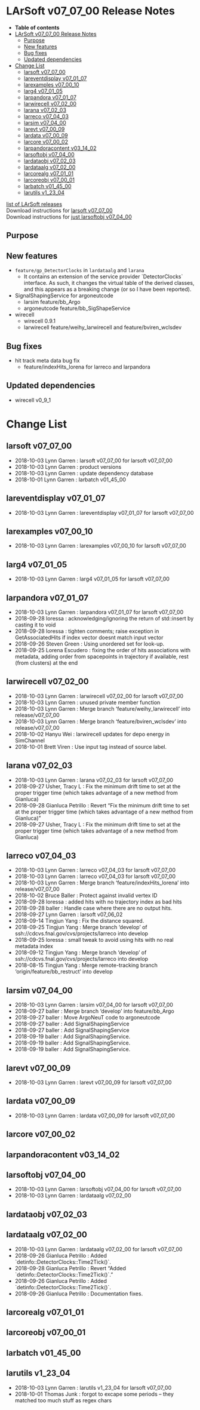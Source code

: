 LArSoft v07\_07\_00 Release Notes
======================================================================

-   **Table of contents**
-   [LArSoft v07\_07\_00 Release Notes](#LArSoft-v07_07_00-Release-Notes)
    -   [Purpose](#Purpose)
    -   [New features](#New-features)
    -   [Bug fixes](#Bug-fixes)
    -   [Updated dependencies](#Updated-dependencies)
-   [Change List](#Change-List)
    -   [larsoft v07\_07\_00](#larsoft-v07_07_00)
    -   [lareventdisplay v07\_01\_07](#lareventdisplay-v07_01_07)
    -   [larexamples v07\_00\_10](#larexamples-v07_00_10)
    -   [larg4 v07\_01\_05](#larg4-v07_01_05)
    -   [larpandora v07\_01\_07](#larpandora-v07_01_07)
    -   [larwirecell v07\_02\_00](#larwirecell-v07_02_00)
    -   [larana v07\_02\_03](#larana-v07_02_03)
    -   [larreco v07\_04\_03](#larreco-v07_04_03)
    -   [larsim v07\_04\_00](#larsim-v07_04_00)
    -   [larevt v07\_00\_09](#larevt-v07_00_09)
    -   [lardata v07\_00\_09](#lardata-v07_00_09)
    -   [larcore v07\_00\_02](#larcore-v07_00_02)
    -   [larpandoracontent v03\_14\_02](#larpandoracontent-v03_14_02)
    -   [larsoftobj v07\_04\_00](#larsoftobj-v07_04_00)
    -   [lardataobj v07\_02\_03](#lardataobj-v07_02_03)
    -   [lardataalg v07\_02\_00](#lardataalg-v07_02_00)
    -   [larcorealg v07\_01\_01](#larcorealg-v07_01_01)
    -   [larcoreobj v07\_00\_01](#larcoreobj-v07_00_01)
    -   [larbatch v01\_45\_00](#larbatch-v01_45_00)
    -   [larutils v1\_23\_04](#larutils-v1_23_04)

[list of LArSoft releases](LArSoft_release_list)\
Download instructions for [larsoft v07\_07\_00](http://scisoft.fnal.gov/scisoft/bundles/larsoft/v07_07_00/larsoft-v07_07_00.html)\
Download instructions for [just larsoftobj v07\_04\_00](http://scisoft.fnal.gov/scisoft/bundles/larsoftobj/v07_04_00/larsoftobj-v07_04_00.html)

Purpose
--------------------

New features
------------------------------

-   `feature/gp_DetectorClocks` in `lardataalg` and `larana`
    -   It contains an extension of the service provider \`DetectorClocks\` \
        interface. As such, it changes the virtual table of the derived classes, \
        and this appears as a breaking change (or so I have been reported).
-   SignalShapingService for argoneutcode
    -   larsim feature/bb\_Argo
    -   argoneutcode feature/bb\_SigShapeService
-   wirecell
    -   wirecell 0.9.1
    -   larwirecell feature/weihy\_larwirecell and feature/bviren\_wclsdev

Bug fixes
------------------------

-   hit track meta data bug fix
    -   feature/indexHits\_lorena for larreco and larpandora

Updated dependencies
----------------------------------------------

-   wirecell v0\_9\_1

Change List
============================

larsoft v07\_07\_00
------------------------------------------

-   2018-10-03 Lynn Garren : larsoft v07\_07\_00 for larsoft v07\_07\_00
-   2018-10-03 Lynn Garren : product versions
-   2018-10-03 Lynn Garren : update dependency database
-   2018-10-01 Lynn Garren : larbatch v01\_45\_00

lareventdisplay v07\_01\_07
----------------------------------------------------------

-   2018-10-03 Lynn Garren : lareventdisplay v07\_01\_07 for larsoft v07\_07\_00

larexamples v07\_00\_10
--------------------------------------------------

-   2018-10-03 Lynn Garren : larexamples v07\_00\_10 for larsoft v07\_07\_00

larg4 v07\_01\_05
--------------------------------------

-   2018-10-03 Lynn Garren : larg4 v07\_01\_05 for larsoft v07\_07\_00

larpandora v07\_01\_07
------------------------------------------------

-   2018-10-03 Lynn Garren : larpandora v07\_01\_07 for larsoft v07\_07\_00
-   2018-09-28 loressa : acknowledging/ignoring the return of std::insert by casting it to void
-   2018-09-28 loressa : tighten comments; raise exception in GetAssociatedHits if index vector doesnt match input vector
-   2018-09-26 Steven Green : Using unordered set for look-up.
-   2018-09-25 Lorena Escudero : fixing the order of hits associations with metadata, adding order from spacepoints in trajectory if available, rest (from clusters) at the end

larwirecell v07\_02\_00
--------------------------------------------------

-   2018-10-03 Lynn Garren : larwirecell v07\_02\_00 for larsoft v07\_07\_00
-   2018-10-03 Lynn Garren : unused private member function
-   2018-10-03 Lynn Garren : Merge branch ‘feature/weihy\_larwirecell’ into release/v07\_07\_00
-   2018-10-03 Lynn Garren : Merge branch ‘feature/bviren\_wclsdev’ into release/v07\_07\_00
-   2018-10-02 Hanyu Wei : larwirecell updates for depo energy in SimChannel
-   2018-10-01 Brett Viren : Use input tag instead of source label.

larana v07\_02\_03
----------------------------------------

-   2018-10-03 Lynn Garren : larana v07\_02\_03 for larsoft v07\_07\_00
-   2018-09-27 Usher, Tracy L : Fix the minimum drift time to set at the proper trigger time (which takes advantage of a new method from Gianluca)
-   2018-09-28 Gianluca Petrillo : Revert “Fix the minimum drift time to set at the proper trigger time (which takes advantage of a new method from Gianluca)”
-   2018-09-27 Usher, Tracy L : Fix the minimum drift time to set at the proper trigger time (which takes advantage of a new method from Gianluca)

larreco v07\_04\_03
------------------------------------------

-   2018-10-03 Lynn Garren : larreco v07\_04\_03 for larsoft v07\_07\_00
-   2018-10-03 Lynn Garren : larreco v07\_04\_03 for larsoft v07\_07\_00
-   2018-10-03 Lynn Garren : Merge branch ‘feature/indexHits\_lorena’ into release/v07\_07\_00
-   2018-10-02 Bruce Baller : Protect against invalid vertex ID
-   2018-09-28 loressa : added hits with no trajectory index as bad hits
-   2018-09-28 baller : Handle case where there are no output hits.
-   2018-09-27 Lynn Garren : larsoft v07\_06\_02
-   2018-09-14 Tingjun Yang : Fix the distance squared.
-   2018-09-25 Tingjun Yang : Merge branch ‘develop’ of ssh://cdcvs.fnal.gov/cvs/projects/larreco into develop
-   2018-09-25 loressa : small tweak to avoid using hits with no real metadata index
-   2018-09-12 Tingjun Yang : Merge branch ‘develop’ of ssh://cdcvs.fnal.gov/cvs/projects/larreco into develop
-   2018-08-15 Tingjun Yang : Merge remote-tracking branch ‘origin/feature/bb\_restruct’ into develop

larsim v07\_04\_00
----------------------------------------

-   2018-10-03 Lynn Garren : larsim v07\_04\_00 for larsoft v07\_07\_00
-   2018-09-27 baller : Merge branch ‘develop’ into feature/bb\_Argo
-   2018-09-27 baller : Move ArgoNeuT code to argoneutcode
-   2018-09-27 baller : Add SignalShapingService
-   2018-09-27 baller : Add SignalShapingService
-   2018-09-19 baller : Add SignalShapingService.
-   2018-09-19 baller : Add SignalShapingService.
-   2018-09-19 baller : Add SignalShapingService.

larevt v07\_00\_09
----------------------------------------

-   2018-10-03 Lynn Garren : larevt v07\_00\_09 for larsoft v07\_07\_00

lardata v07\_00\_09
------------------------------------------

-   2018-10-03 Lynn Garren : lardata v07\_00\_09 for larsoft v07\_07\_00

larcore v07\_00\_02
------------------------------------------

larpandoracontent v03\_14\_02
--------------------------------------------------------------

larsoftobj v07\_04\_00
------------------------------------------------

-   2018-10-03 Lynn Garren : larsoftobj v07\_04\_00 for larsoft v07\_07\_00
-   2018-10-03 Lynn Garren : lardataalg v07\_02\_00

lardataobj v07\_02\_03
------------------------------------------------

lardataalg v07\_02\_00
------------------------------------------------

-   2018-10-03 Lynn Garren : lardataalg v07\_02\_00 for larsoft v07\_07\_00
-   2018-09-26 Gianluca Petrillo : Added \`detinfo::DetectorClocks::Time2Tick()\`.
-   2018-09-28 Gianluca Petrillo : Revert “Added \`detinfo::DetectorClocks::Time2Tick()\`.”
-   2018-09-26 Gianluca Petrillo : Added \`detinfo::DetectorClocks::Time2Tick()\`.
-   2018-09-26 Gianluca Petrillo : Documentation fixes.

larcorealg v07\_01\_01
------------------------------------------------

larcoreobj v07\_00\_01
------------------------------------------------

larbatch v01\_45\_00
--------------------------------------------

larutils v1\_23\_04
------------------------------------------

-   2018-10-03 Lynn Garren : larutils v1\_23\_04 for larsoft v07\_07\_00
-   2018-10-01 Thomas Junk : forgot to excape some periods – they matched too much stuff as regex chars
